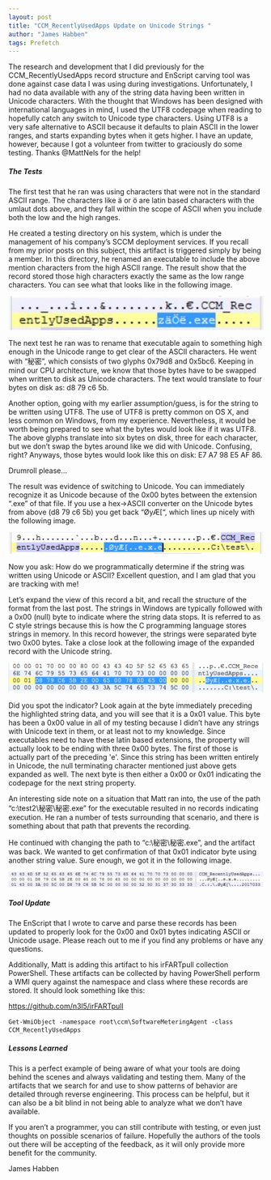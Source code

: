 ```yaml
---
layout: post
title: "CCM_RecentlyUsedApps Update on Unicode Strings "
author: "James Habben"
tags: Prefetch
---
```


The research and development that I did previously for the CCM_RecentlyUsedApps record structure and EnScript carving tool was done against case data I was using during investigations. Unfortunately, I had no data available with any of the string data having been written in Unicode characters. With the thought that Windows has been designed with international languages in mind, I used the UTF8 codepage when reading to hopefully catch any switch to Unicode type characters. Using UTF8 is a very safe alternative to ASCII because it defaults to plain ASCII in the lower ranges, and starts expanding bytes when it gets higher. I have an update, however, because I got a volunteer from twitter to graciously do some testing. Thanks @MattNels for the help!

##### The Tests

The first test that he ran was using characters that were not in the standard ASCII range. The characters like ä or ö are latin based characters with the umlaut dots above, and they fall within the scope of ASCII when you include both the low and the high ranges.

He created a testing directory on his system, which is under the management of his company’s SCCM deployment services. If you recall from my prior posts on this subject, this artifact is triggered simply by being a member. In this directory, he renamed an executable to include the above mention characters from the high ASCII range. The result show that the record stored those high characters exactly the same as the low range characters. You can see what that looks like in the following image.

![9c372-high-ascii](/images/2017/04/9c372-high-ascii.png)

The next test he ran was to rename that executable again to something high enough in the Unicode range to get clear of the ASCII characters. He went with “秘密”, which consists of two glyphs 0x79d8 and 0x5bc6. Keeping in mind our CPU architecture, we know that those bytes have to be swapped when written to disk as Unicode characters. The text would translate to four bytes on disk as: d8 79 c6 5b.

Another option, going with my earlier assumption/guess, is for the string to be written using UTF8. The use of UTF8 is pretty common on OS X, and less common on Windows, from my experience. Nevertheless, it would be worth being prepared to see what the bytes would look like if it was UTF8. The above glyphs translate into six bytes on disk, three for each character, but we don’t swap the bytes around like we did with Unicode. Confusing, right? Anyways, those bytes would look like this on disk: E7 A7 98 E5 AF 86.

Drumroll please…

The result was evidence of switching to Unicode. You can immediately recognize it as Unicode because of the 0x00 bytes between the extension “.exe” of that file. If you use a hex-&gt;ASCII converter on the Unicode bytes from above (d8 79 c6 5b) you get back “ØyÆ[“, which lines up nicely with the following image.

![129fd-unicode-text](/images/2017/04/129fd-unicode-text.png)

Now you ask: How do we programmatically determine if the string was written using Unicode or ASCII? Excellent question, and I am glad that you are tracking with me!

Let’s expand the view of this record a bit, and recall the structure of the format from the last post. The strings in Windows are typically followed with a 0x00 (null) byte to indicate where the string data stops. It is referred to as C style strings because this is how the C programming language stores strings in memory. In this record however, the strings were separated byte two 0x00 bytes. Take a close look at the following image of the expanded record with the Unicode string.

![eeabb-unicode-hex](/images/2017/04/eeabb-unicode-hex.png)

Did you spot the indicator? Look again at the byte immediately preceding the highlighted string data, and you will see that it is a 0x01 value. This byte has been a 0x00 value in all of my testing because I didn’t have any strings with Unicode text in them, or at least not to my knowledge. Since executables need to have these latin based extensions, the property will actually look to be ending with three 0x00 bytes. The first of those is actually part of the preceding 'e'. Since this string has been written entirely in Unicode, the null terminating character mentioned just above gets expanded as well. The next byte is then either a 0x00 or 0x01 indicating the codepage for the next string property.

An interesting side note on a situation that Matt ran into, the use of the path “c:\test2\秘密\秘密.exe” for the executable resulted in no records indicating execution. He ran a number of tests surrounding that scenario, and there is something about that path that prevents the recording.

He continued with changing the path to “c:\秘密\秘密.exe”, and the artifact was back. We wanted to get confirmation of that 0x01 indicator byte using another string value. Sure enough, we got it in the following image.

![4a23f-unicode-path](/images/2017/04/4a23f-unicode-path.png)

##### Tool Update

The EnScript that I wrote to carve and parse these records</a> has been updated to properly look for the 0x00 and 0x01 bytes indicating ASCII or Unicode usage. Please reach out to me if you find any problems or have any questions.

Additionally, Matt is adding this artifact to his irFARTpull collection PowerShell. These artifacts can be collected by having PowerShell perform a WMI query against the namespace and class where these records are stored. It should look something like this:

https://github.com/n3l5/irFARTpull

```
Get-WmiObject -namespace root\ccm\SoftwareMeteringAgent -class CCM_RecentlyUsedApps
```

##### Lessons Learned

This is a perfect example of being aware of what your tools are doing behind the scenes and always validating and testing them. Many of the artifacts that we search for and use to show patterns of behavior are detailed through reverse engineering. This process can be helpful, but it can also be a bit blind in not being able to analyze what we don’t have available.

If you aren’t a programmer, you can still contribute with testing, or even just thoughts on possible scenarios of failure. Hopefully the authors of the tools out there will be accepting of the feedback, as it will only provide more benefit for the community.

James Habben
